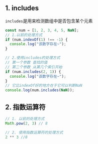 
## 1. includes

`includes`是用来检测数组中是否包含某个元素

```javascript
const num = [1, 2, 3, 4, 5, NaN];
// 1.以前的处理方式
if (num.indexOf(1) !== -1) {
  console.log("该数字存在~");
}

// 2.使用includes的处理方式
// 第一个参数 查找的值
// 第二个参数 从第几个索引开始
if (num.includes(2, 1)) {
  console.log("该数字存在~");
}
// 它比indexOf好的地方在于它可以判断NaN
console.log(num.includes(NaN));
```

## 2. 指数运算符

```javascript
// 1. 以前的处理方式
Math.pow(2, 3) // 8

// 2. 使用指数运算符的处理方式
2 ** 3 //8
```
